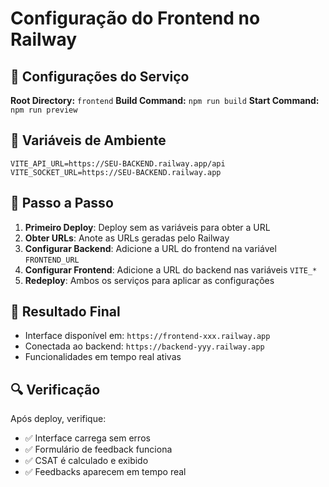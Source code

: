 # Configuração do Frontend no Railway

## 🔧 Configurações do Serviço

**Root Directory:** `frontend`
**Build Command:** `npm run build`
**Start Command:** `npm run preview`

## 🔐 Variáveis de Ambiente

```env
VITE_API_URL=https://SEU-BACKEND.railway.app/api
VITE_SOCKET_URL=https://SEU-BACKEND.railway.app
```

## 📝 Passo a Passo

1. **Primeiro Deploy**: Deploy sem as variáveis para obter a URL
2. **Obter URLs**: Anote as URLs geradas pelo Railway
3. **Configurar Backend**: Adicione a URL do frontend na variável `FRONTEND_URL`
4. **Configurar Frontend**: Adicione a URL do backend nas variáveis `VITE_*`
5. **Redeploy**: Ambos os serviços para aplicar as configurações

## 🎯 Resultado Final

- Interface disponível em: `https://frontend-xxx.railway.app`
- Conectada ao backend: `https://backend-yyy.railway.app`
- Funcionalidades em tempo real ativas

## 🔍 Verificação

Após deploy, verifique:
- ✅ Interface carrega sem erros
- ✅ Formulário de feedback funciona
- ✅ CSAT é calculado e exibido
- ✅ Feedbacks aparecem em tempo real